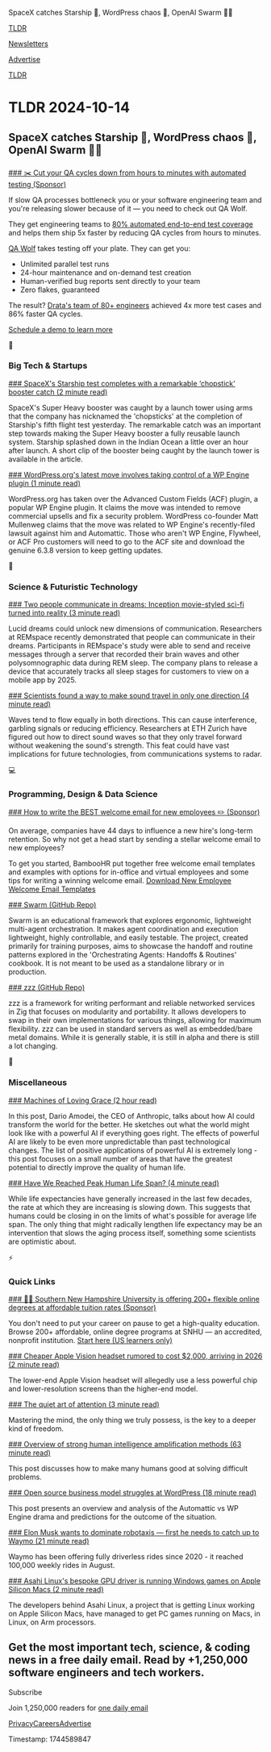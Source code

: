 SpaceX catches Starship 🚀, WordPress chaos 📝, OpenAI Swarm 👨‍💻

[TLDR](/)

[Newsletters](/newsletters)

[Advertise](https://advertise.tldr.tech/)

[TLDR](/)

# TLDR 2024-10-14

## SpaceX catches Starship 🚀, WordPress chaos 📝, OpenAI Swarm 👨‍💻

### 

[### ✂️ Cut your QA cycles down from hours to minutes with automated testing (Sponsor)](https://www.qawolf.com/?utm_campaign=CutQACycles07082024&amp;utm_source=tldr&amp;utm_medium=newsletter)

If slow QA processes bottleneck you or your software engineering team and you're releasing slower because of it — you need to check out QA Wolf.

They get engineering teams to [80% automated end-to-end test coverage](https://www.qawolf.com/?utm_campaign=CutQACycles09192024&utm_source=tldr&utm_medium=newsletter) and helps them ship 5x faster by reducing QA cycles from hours to minutes.

[QA Wolf](https://www.qawolf.com/?utm_campaign=CutQACycles09192024&utm_source=tldr&utm_medium=newsletter) takes testing off your plate. They can get you:

* Unlimited parallel test runs
* 24-hour maintenance and on-demand test creation
* Human-verified bug reports sent directly to your team
* Zero flakes, guaranteed

The result? [Drata's team of 80+ engineers](https://www.qawolf.com/case-studies/drata?utm_campaign=CutQACycles09192024&utm_source=tldr&utm_medium=newsletter) achieved 4x more test cases and 86% faster QA cycles.

[Schedule a demo to learn more](https://www.qawolf.com/?utm_campaign=CutQACycles09192024&utm_source=tldr&utm_medium=newsletter)

📱

### Big Tech & Startups

[### SpaceX's Starship test completes with a remarkable ‘chopstick' booster catch (2 minute read)](https://www.theverge.com/2024/10/13/24269029/spacex-starship-launch-super-heavy-chopstick-launch-tower-return-fifth-flight-test?utm_source=tldrnewsletter)

SpaceX's Super Heavy booster was caught by a launch tower using arms that the company has nicknamed the 'chopsticks' at the completion of Starship's fifth flight test yesterday. The remarkable catch was an important step towards making the Super Heavy booster a fully reusable launch system. Starship splashed down in the Indian Ocean a little over an hour after launch. A short clip of the booster being caught by the launch tower is available in the article.

[### WordPress.org's latest move involves taking control of a WP Engine plugin (1 minute read)](https://www.theverge.com/2024/10/12/24268637/wordpress-org-matt-mullenweg-acf-fork-secure-custom-fields-wp-engine?utm_source=tldrnewsletter)

WordPress.org has taken over the Advanced Custom Fields (ACF) plugin, a popular WP Engine plugin. It claims the move was intended to remove commercial upsells and fix a security problem. WordPress co-founder Matt Mullenweg claims that the move was related to WP Engine's recently-filed lawsuit against him and Automattic. Those who aren't WP Engine, Flywheel, or ACF Pro customers will need to go to the ACF site and download the genuine 6.3.8 version to keep getting updates.

🚀

### Science & Futuristic Technology

[### Two people communicate in dreams: Inception movie-styled sci-fi turned into reality (3 minute read)](https://interestingengineering.com/science/two-humans-communicate-in-dreams-remspace?utm_source=tldrnewsletter)

Lucid dreams could unlock new dimensions of communication. Researchers at REMspace recently demonstrated that people can communicate in their dreams. Participants in REMspace's study were able to send and receive messages through a server that recorded their brain waves and other polysomnographic data during REM sleep. The company plans to release a device that accurately tracks all sleep stages for customers to view on a mobile app by 2025.

[### Scientists found a way to make sound travel in only one direction (4 minute read)](https://www.zmescience.com/science/news-science/scientists-found-a-way-to-make-sound-travel-in-only-one-direction/?utm_source=tldrnewsletter)

Waves tend to flow equally in both directions. This can cause interference, garbling signals or reducing efficiency. Researchers at ETH Zurich have figured out how to direct sound waves so that they only travel forward without weakening the sound's strength. This feat could have vast implications for future technologies, from communications systems to radar.

💻

### Programming, Design & Data Science

[### How to write the BEST welcome email for new employees ✏️ (Sponsor)](https://www.bamboohr.com/pl/new-employee-welcome-email-templates?utm_campaign=TLDR-DG-TLDR+Secondary+Welcome+Email-202410&amp;utm_medium=paid-media&amp;utm_source=newsletter-ads&amp;utm_content=tmplt+onbwelc&amp;utm_term=onboarding)

On average, companies have 44 days to influence a new hire's long-term retention. So why not get a head start by sending a stellar welcome email to new employees?

To get you started, BambooHR put together free welcome email templates and examples with options for in-office and virtual employees and some tips for writing a winning welcome email. [Download New Employee Welcome Email Templates](https://www.bamboohr.com/pl/new-employee-welcome-email-templates?utm_campaign=TLDR-DG-TLDR+Secondary+Welcome+Email-202410&utm_medium=paid-media&utm_source=newsletter-ads&utm_content=tmplt+onbwelc&utm_term=onboarding)

[### Swarm (GitHub Repo)](https://github.com/openai/swarm?utm_source=tldrnewsletter)

Swarm is an educational framework that explores ergonomic, lightweight multi-agent orchestration. It makes agent coordination and execution lightweight, highly controllable, and easily testable. The project, created primarily for training purposes, aims to showcase the handoff and routine patterns explored in the 'Orchestrating Agents: Handoffs & Routines' cookbook. It is not meant to be used as a standalone library or in production.

[### zzz (GitHub Repo)](https://github.com/mookums/zzz?utm_source=tldrnewsletter)

zzz is a framework for writing performant and reliable networked services in Zig that focuses on modularity and portability. It allows developers to swap in their own implementations for various things, allowing for maximum flexibility. zzz can be used in standard servers as well as embedded/bare metal domains. While it is generally stable, it is still in alpha and there is still a lot changing.

🎁

### Miscellaneous

[### Machines of Loving Grace (2 hour read)](https://darioamodei.com/machines-of-loving-grace?utm_source=tldrnewsletter)

In this post, Dario Amodei, the CEO of Anthropic, talks about how AI could transform the world for the better. He sketches out what the world might look like with a powerful AI if everything goes right. The effects of powerful AI are likely to be even more unpredictable than past technological changes. The list of positive applications of powerful AI is extremely long - this post focuses on a small number of areas that have the greatest potential to directly improve the quality of human life.

[### Have We Reached Peak Human Life Span? (4 minute read)](https://www.nytimes.com/2024/10/07/well/live/average-human-life-span.html?unlocked_article_code=1.R04.P5PG.mqt5_ilnfWPg&smid=url-share&utm_source=tldrnewsletter)

While life expectancies have generally increased in the last few decades, the rate at which they are increasing is slowing down. This suggests that humans could be closing in on the limits of what's possible for average life span. The only thing that might radically lengthen life expectancy may be an intervention that slows the aging process itself, something some scientists are optimistic about.

⚡

### Quick Links

[### 👩‍🎓 Southern New Hampshire University is offering 200+ flexible online degrees at affordable tuition rates (Sponsor)](https://degrees.snhu.edu/?utm_source=TLDR&amp;utm_medium=PPL&amp;utm_campaign=PROS_Email&amp;utm_content=TLDR-Gen&amp;snhu_segment=OL)

You don't need to put your career on pause to get a high-quality education. Browse 200+ affordable, online degree programs at SNHU — an accredited, nonprofit institution. [Start here (US learners only)](https://degrees.snhu.edu/?utm_source=TLDR&utm_medium=PPL&utm_campaign=PROS_Email&utm_content=TLDR-Gen&snhu_segment=OL)

[### Cheaper Apple Vision headset rumored to cost $2,000, arriving in 2026 (2 minute read)](https://appleinsider.com/articles/24/10/13/cheaper-apple-vision-headset-rumored-to-cost-2000-arriving-in-2026?utm_medium=rss&amp;utm_source=tldrnewsletter)

The lower-end Apple Vision headset will allegedly use a less powerful chip and lower-resolution screens than the higher-end model.

[### The quiet art of attention (3 minute read)](https://billwear.github.io/art-of-attention.html?utm_source=tldrnewsletter)

Mastering the mind, the only thing we truly possess, is the key to a deeper kind of freedom.

[### Overview of strong human intelligence amplification methods (63 minute read)](https://www.lesswrong.com/posts/jTiSWHKAtnyA723LE/overview-of-strong-human-intelligence-amplification-methods?utm_source=tldrnewsletter)

This post discusses how to make many humans good at solving difficult problems.

[### Open source business model struggles at WordPress (18 minute read)](https://blog.pragmaticengineer.com/wordpress-struggles/?utm_source=tldrnewsletter)

This post presents an overview and analysis of the Automattic vs WP Engine drama and predictions for the outcome of the situation.

[### Elon Musk wants to dominate robotaxis — first he needs to catch up to Waymo (21 minute read)](https://www.understandingai.org/p/elon-musk-wants-to-dominate-robotaxisfirst?utm_source=tldrnewsletter)

Waymo has been offering fully driverless rides since 2020 - it reached 100,000 weekly rides in August.

[### Asahi Linux's bespoke GPU driver is running Windows games on Apple Silicon Macs (2 minute read)](https://arstechnica.com/apple/2024/10/asahi-linuxs-bespoke-gpu-driver-is-running-windows-games-on-apple-silicon-macs/?utm_source=tldrnewsletter)

The developers behind Asahi Linux, a project that is getting Linux working on Apple Silicon Macs, have managed to get PC games running on Macs, in Linux, on Arm processors.

## Get the most important tech, science, & coding news in a free daily email. Read by +1,250,000 software engineers and tech workers.

Subscribe

Join 1,250,000 readers for [one daily email](/api/latest/tech)

[Privacy](/privacy)[Careers](https://jobs.ashbyhq.com/tldr.tech)[Advertise](/tech/advertise)

Timestamp: 1744589847
